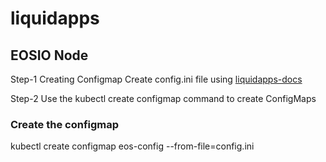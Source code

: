 # liquidapps

## EOSIO Node

Step-1
Creating Configmap 
Create config.ini file using [liquidapps-docs](https://docs.liquidapps.io/en/v2.0/dsps/eosio-node.html#configuration)

Step-2
Use the kubectl create configmap command to create ConfigMaps
### Create the configmap
kubectl create configmap eos-config --from-file=config.ini
